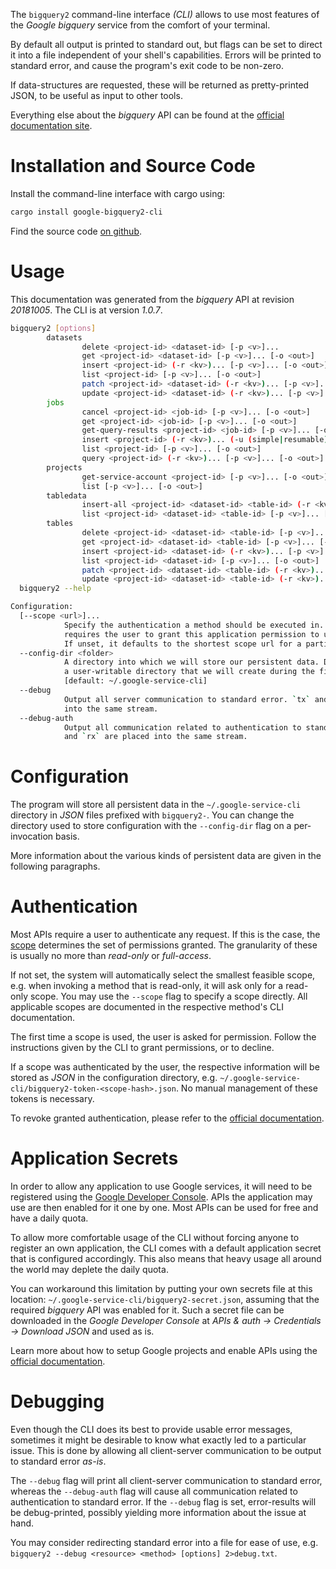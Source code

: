 <!---
DO NOT EDIT !
This file was generated automatically from 'src/mako/cli/README.md.mako'
DO NOT EDIT !
-->
The `bigquery2` command-line interface *(CLI)* allows to use most features of the *Google bigquery* service from the comfort of your terminal.

By default all output is printed to standard out, but flags can be set to direct it into a file independent of your shell's
capabilities. Errors will be printed to standard error, and cause the program's exit code to be non-zero.

If data-structures are requested, these will be returned as pretty-printed JSON, to be useful as input to other tools.

Everything else about the *bigquery* API can be found at the
[official documentation site](https://cloud.google.com/bigquery/).

# Installation and Source Code

Install the command-line interface with cargo using:

```bash
cargo install google-bigquery2-cli
```

Find the source code [on github](https://github.com/Byron/google-apis-rs/tree/master/gen/bigquery2-cli).

# Usage

This documentation was generated from the *bigquery* API at revision *20181005*. The CLI is at version *1.0.7*.

```bash
bigquery2 [options]
        datasets
                delete <project-id> <dataset-id> [-p <v>]...
                get <project-id> <dataset-id> [-p <v>]... [-o <out>]
                insert <project-id> (-r <kv>)... [-p <v>]... [-o <out>]
                list <project-id> [-p <v>]... [-o <out>]
                patch <project-id> <dataset-id> (-r <kv>)... [-p <v>]... [-o <out>]
                update <project-id> <dataset-id> (-r <kv>)... [-p <v>]... [-o <out>]
        jobs
                cancel <project-id> <job-id> [-p <v>]... [-o <out>]
                get <project-id> <job-id> [-p <v>]... [-o <out>]
                get-query-results <project-id> <job-id> [-p <v>]... [-o <out>]
                insert <project-id> (-r <kv>)... (-u (simple|resumable) -f <file> [-m <mime>]) [-p <v>]... [-o <out>]
                list <project-id> [-p <v>]... [-o <out>]
                query <project-id> (-r <kv>)... [-p <v>]... [-o <out>]
        projects
                get-service-account <project-id> [-p <v>]... [-o <out>]
                list [-p <v>]... [-o <out>]
        tabledata
                insert-all <project-id> <dataset-id> <table-id> (-r <kv>)... [-p <v>]... [-o <out>]
                list <project-id> <dataset-id> <table-id> [-p <v>]... [-o <out>]
        tables
                delete <project-id> <dataset-id> <table-id> [-p <v>]...
                get <project-id> <dataset-id> <table-id> [-p <v>]... [-o <out>]
                insert <project-id> <dataset-id> (-r <kv>)... [-p <v>]... [-o <out>]
                list <project-id> <dataset-id> [-p <v>]... [-o <out>]
                patch <project-id> <dataset-id> <table-id> (-r <kv>)... [-p <v>]... [-o <out>]
                update <project-id> <dataset-id> <table-id> (-r <kv>)... [-p <v>]... [-o <out>]
  bigquery2 --help

Configuration:
  [--scope <url>]...
            Specify the authentication a method should be executed in. Each scope
            requires the user to grant this application permission to use it.
            If unset, it defaults to the shortest scope url for a particular method.
  --config-dir <folder>
            A directory into which we will store our persistent data. Defaults to
            a user-writable directory that we will create during the first invocation.
            [default: ~/.google-service-cli]
  --debug
            Output all server communication to standard error. `tx` and `rx` are placed
            into the same stream.
  --debug-auth
            Output all communication related to authentication to standard error. `tx`
            and `rx` are placed into the same stream.

```

# Configuration

The program will store all persistent data in the `~/.google-service-cli` directory in *JSON* files prefixed with `bigquery2-`.  You can change the directory used to store configuration with the `--config-dir` flag on a per-invocation basis.

More information about the various kinds of persistent data are given in the following paragraphs.

# Authentication

Most APIs require a user to authenticate any request. If this is the case, the [scope][scopes] determines the 
set of permissions granted. The granularity of these is usually no more than *read-only* or *full-access*.

If not set, the system will automatically select the smallest feasible scope, e.g. when invoking a
method that is read-only, it will ask only for a read-only scope. 
You may use the `--scope` flag to specify a scope directly. 
All applicable scopes are documented in the respective method's CLI documentation.

The first time a scope is used, the user is asked for permission. Follow the instructions given 
by the CLI to grant permissions, or to decline.

If a scope was authenticated by the user, the respective information will be stored as *JSON* in the configuration
directory, e.g. `~/.google-service-cli/bigquery2-token-<scope-hash>.json`. No manual management of these tokens
is necessary.

To revoke granted authentication, please refer to the [official documentation][revoke-access].

# Application Secrets

In order to allow any application to use Google services, it will need to be registered using the 
[Google Developer Console][google-dev-console]. APIs the application may use are then enabled for it
one by one. Most APIs can be used for free and have a daily quota.

To allow more comfortable usage of the CLI without forcing anyone to register an own application, the CLI
comes with a default application secret that is configured accordingly. This also means that heavy usage
all around the world may deplete the daily quota.

You can workaround this limitation by putting your own secrets file at this location: 
`~/.google-service-cli/bigquery2-secret.json`, assuming that the required *bigquery* API 
was enabled for it. Such a secret file can be downloaded in the *Google Developer Console* at 
*APIs & auth -> Credentials -> Download JSON* and used as is.

Learn more about how to setup Google projects and enable APIs using the [official documentation][google-project-new].


# Debugging

Even though the CLI does its best to provide usable error messages, sometimes it might be desirable to know
what exactly led to a particular issue. This is done by allowing all client-server communication to be 
output to standard error *as-is*.

The `--debug` flag will print all client-server communication to standard error, whereas the `--debug-auth` flag
will cause all communication related to authentication to standard error.
If the `--debug` flag is set, error-results will be debug-printed, possibly yielding more information about the 
issue at hand.

You may consider redirecting standard error into a file for ease of use, e.g. `bigquery2 --debug <resource> <method> [options] 2>debug.txt`.


[scopes]: https://developers.google.com/+/api/oauth#scopes
[revoke-access]: http://webapps.stackexchange.com/a/30849
[google-dev-console]: https://console.developers.google.com/
[google-project-new]: https://developers.google.com/console/help/new/